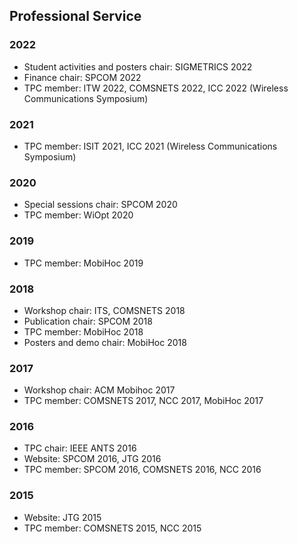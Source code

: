 
## Professional Service

### 2022
- Student activities and posters chair: SIGMETRICS 2022
- Finance chair: SPCOM 2022
- TPC member: ITW 2022, COMSNETS 2022, ICC 2022 (Wireless Communications Symposium)

### 2021
- TPC member: ISIT 2021, ICC 2021 (Wireless Communications Symposium)

### 2020
- Special sessions chair: SPCOM 2020
- TPC member: WiOpt 2020

### 2019
- TPC member: MobiHoc 2019

### 2018
- Workshop chair: ITS, COMSNETS 2018
- Publication chair: SPCOM 2018
- TPC member: MobiHoc 2018
- Posters and demo chair: MobiHoc 2018

### 2017
- Workshop chair: ACM Mobihoc 2017
- TPC member: COMSNETS 2017, NCC 2017, MobiHoc 2017

### 2016
- TPC chair: IEEE ANTS 2016
- Website: SPCOM 2016, JTG 2016
- TPC member: SPCOM 2016, COMSNETS 2016, NCC 2016

### 2015
- Website: JTG 2015
- TPC member: COMSNETS 2015, NCC 2015

[applied probability research group]: https://iisc.ac.in/analysis-and-probability-research-group/
[ASSIA Inc.]: http://www.assia-inc.com/ 
[centre for networked intelligence (a CISCO CSR initiative)]: https://cni.iisc.ac.in/
[department of electrical communication engineering]: https://ece.iisc.ac.in/
[Indian Institute of Technology Madras]: https://www.iitm.ac.in/ 
[Los Alamos National Laboratory]: http://www.lanl.gov/ 
[Robert Bosch centre for cyber-physical systems]: https://www.rbccps.org/
[Stanford University]: http://www.stanford.edu/ 
[Texas A&M University]: http://www.tamu.edu/
